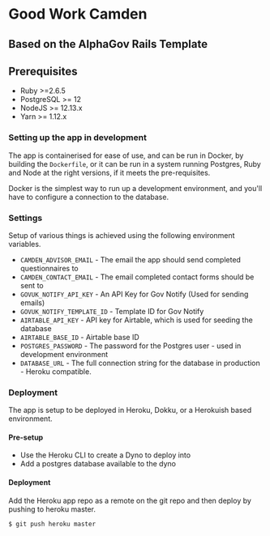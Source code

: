 # Good Work Camden
## Based on the AlphaGov Rails Template

## Prerequisites

- Ruby >=2.6.5
- PostgreSQL >= 12
- NodeJS >= 12.13.x
- Yarn >= 1.12.x

### Setting up the app in development

The app is containerised for ease of use, and can be run in Docker, by building the `Dockerfile`, or it can be run in a system running Postgres, Ruby and Node at the right versions, if it meets the pre-requisites.

Docker is the simplest way to run up a development environment, and you'll have to configure a connection to the database.

### Settings

Setup of various things is achieved using the following environment variables.

- `CAMDEN_ADVISOR_EMAIL` - The email the app should send completed questionnaires to
- `CAMDEN_CONTACT_EMAIL` - The email completed contact forms should be sent to
- `GOVUK_NOTIFY_API_KEY` - An API Key for Gov Notify (Used for sending emails)
- `GOVUK_NOTIFY_TEMPLATE_ID` - Template ID for Gov Notify
- `AIRTABLE_API_KEY` - API key for Airtable, which is used for seeding the database
- `AIRTABLE_BASE_ID` - Airtable base ID
- `POSTGRES_PASSWORD` - The password for the Postgres user - used in development environment
- `DATABASE_URL` - The full connection string for the database in production - Heroku compatible.

### Deployment

The app is setup to be deployed in Heroku, Dokku, or a Herokuish based environment.

#### Pre-setup

- Use the Heroku CLI to create a Dyno to deploy into
- Add a postgres database available to the dyno

#### Deployment

Add the Heroku app repo as a remote on the git repo and then deploy by pushing to heroku master.

```
$ git push heroku master
```